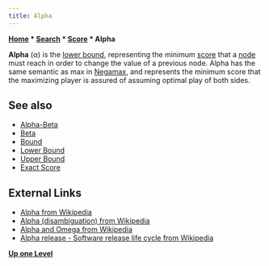 ```yaml
---
title: Alpha
---
```

**[Home](Home "Home") * [Search](Search "Search") * [Score](Score "Score") * Alpha**

**Alpha** (α) is the [lower bound](Lower_Bound "Lower Bound"), representing the minimum [score](Score "Score") that a [node](Node "Node") must reach in order to change the value of a previous node. Alpha has the same semantic as max in [Negamax](Negamax "Negamax"), and represents the minimum score that the maximizing player is assured of assuming optimal play of both sides.

## See also

- [Alpha-Beta](Alpha-Beta "Alpha-Beta")
- [Beta](Beta "Beta")
- [Bound](Bound "Bound")
- [Lower Bound](Lower_Bound "Lower Bound")
- [Upper Bound](Upper_Bound "Upper Bound")
- [Exact Score](Exact_Score "Exact Score")

## External Links

- [Alpha from Wikipedia](https://en.wikipedia.org/wiki/Alpha)
- [Alpha (disambiguation) from Wikipedia](https://en.wikipedia.org/wiki/Alpha_%28disambiguation%29)
- [Alpha and Omega from Wikipedia](https://en.wikipedia.org/wiki/Alpha_and_Omega)
- [Alpha release - Software release life cycle from Wikipedia](https://en.wikipedia.org/wiki/Software_release_life_cycle#Alpha)

**[Up one Level](Score "Score")**

